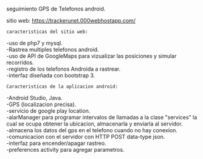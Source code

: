 seguimiento GPS de Telefonos android.

sitio web: https://trackerunet.000webhostapp.com/

    caracteristicas del sitio web:

-uso de php7 y mysql.  
-Rastrea multiples telefonos android.  
-uso de API de GoogleMaps para vizualizar las posiciones y simular recorridos.  
-registro de los telefonos Androida a rastrear.  
-interfaz diseñada con bootstrap 3.  

    Caracteristicas de la aplicacion android:

-Android Studio, Java.  
-GPS (localizacion precisa).  
-servicio de google play location.  
-alarManager para programar intervalos de llamadas a la clase "services" la cual se ocupa obtener la ubicacion, almacenarla y enviarla al servidor.  
-almacena los datos del gps en el telefono cuando no hay conexion.  
-comunicacion con el servidor con HTTP POST data-type json.  
-interfaz para encender/apagar rastreo.  
-preferences activity para agregar parametros.  
